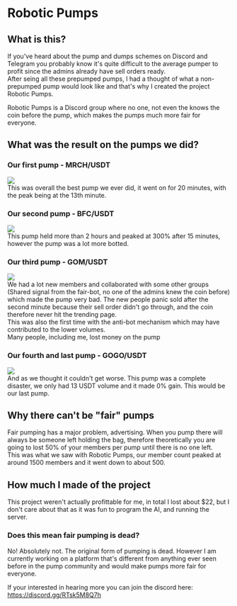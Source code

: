 # Robotic Pumps
## What is this?
If you've heard about the pump and dumps schemes on Discord and Telegram you probably know it's quite difficult to the average pumper to profit since the admins already have sell orders ready.  
After seing all these prepumped pumps, I had a thought of what a non-prepumped pump would look like and that's why I created the project Robotic Pumps.    

Robotic Pumps is a Discord group where no one, not even the knows the coin before the pump, which makes the pumps much more fair for everyone.

## What was the result on the pumps we did?
### Our first pump - MRCH/USDT
[<img src="https://media.discordapp.net/attachments/832311983943843891/864225416502575151/unknown.png">](https://discord.gg/RTsk5M8Q7h)  
This was overall the best pump we ever did, it went on for 20 minutes, with the peak being at the 13th minute.

### Our second pump - BFC/USDT
[<img src="https://media.discordapp.net/attachments/832311983943843891/866426307880157224/unknown.png">](https://discord.gg/RTsk5M8Q7h)  
This pump held more than 2 hours and peaked at 300% after 15 minutes, however the pump was a lot more botted.

### Our third pump - GOM/USDT
[<img src="https://media.discordapp.net/attachments/832311983943843891/873673655928885298/unknown.png">](https://discord.gg/RTsk5M8Q7h)  
We had a lot new members and collaborated with some other groups (Shared signal from the fair-bot, no one of the admins knew the coin before) which made the pump very bad. The new people panic sold after the second minute because their sell order didn't go through, and the coin therefore never hit the trending page.  
This was also the first time with the anti-bot mechanism which may have contributed to the lower volumes.  
Many people, including me, lost money on the pump

### Our fourth and last pump - GOGO/USDT
[<img src="https://media.discordapp.net/attachments/832311983943843891/878719740263137320/unknown.png">](https://discord.gg/RTsk5M8Q7h)  
And as we thought it couldn't get worse. This pump was a complete disaster, we only had 13 USDT volume and it made 0% gain. This would be our last pump.

## Why there can't be "fair" pumps
Fair pumping has a major problem, advertising. When you pump there will always be someone left holding the bag, therefore theoretically you are going to lost 50% of your members per pump until there is no one left.  
This was what we saw with Robotic Pumps, our member count peaked at around 1500 members and it went down to about 500.  

## How much I made of the project
This project weren't actually profittable for me, in total I lost about $22, but I don't care about that as it was fun to program the AI, and running the server. 

### Does this mean fair pumping is dead?
No! Absolutely not. 
The original form of pumping is dead. However I am currently working on a platform that's different from anything ever seen before in the pump community and would make pumps more fair for everyone.    

If your interested in hearing more you can join the discord here: https://discord.gg/RTsk5M8Q7h
